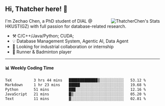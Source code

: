 ## Hi, Thatcher here! :wave:

<img align="right" src="https://github-readme-stats.vercel.app/api?username=thatcherchen&title_color=333&text_color=777" alt="ThatcherChen's Stats" >

I'm Zechao Chen, a PhD student of DIAL @ HKUST(GZ) with full passion for database-related research.

- :hammer_and_pick:  C/C++/Java/Python; CUDA;
- :bulb:  Database Management System, Agentic AI, Data Agent
- :telescope:  Looking for industrial collaboration or internship
- :seedling:  Runner & Badminton player

---

#### :bar_chart: Weekly Coding Time

<!--START_SECTION:waka-->

```txt
TeX          3 hrs 44 mins   █████████████▒░░░░░░░░░░░   53.12 %
Markdown     1 hr 23 mins    █████░░░░░░░░░░░░░░░░░░░░   19.68 %
Python       51 mins         ███░░░░░░░░░░░░░░░░░░░░░░   12.16 %
JavaScript   21 mins         █▒░░░░░░░░░░░░░░░░░░░░░░░   05.20 %
Text         11 mins         ▓░░░░░░░░░░░░░░░░░░░░░░░░   02.81 %
```

<!--END_SECTION:waka-->

